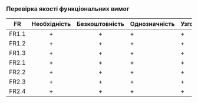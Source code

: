 ### Перевірка якості функціональних вимог

|   FR  | Необхідність | Безкоштовність | Однозначність | Узгодженість | Завершеність | Атомарність | Здійсненність | Відстежуваність | Перевіряємість |
|:-----:|:------------:|:--------------:|---------------|--------------|--------------|-------------|---------------|-----------------|----------------|
| FR1.1 |       +      |        +       |       +       |       +      |       +      |      +      |       +       |        +        |        +       |
| FR1.2 |       +      |        +       |       +       |       +      |       +      |      +      |       +       |        +        |        +       |
| FR1.3 |       +      |        +       |       +       |       +      |       +      |      +      |       +       |        +        |        +       |
| FR2.1 |       +      |        +       |       +       |       +      |       +      |      +      |       +       |        +        |        +       |
| FR2.2 |       +      |        +       |       +       |       +      |       +      |      +      |       +       |        +        |        +       |
| FR2.3 |       +      |        +       |       +       |       +      |       +      |      +      |       +       |        +        |        +       |
| FR2.4 |       +      |        +       |       +       |       +      |       +      |      +      |       +       |        +        |        +       |
